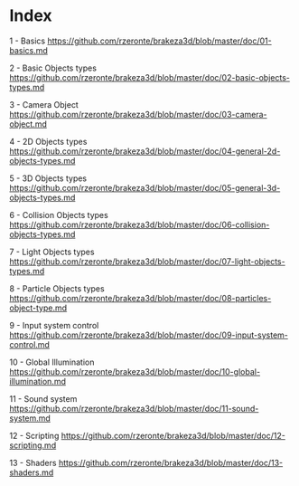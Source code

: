 # Index

1 - Basics
     https://github.com/rzeronte/brakeza3d/blob/master/doc/01-basics.md

2 - Basic Objects types
     https://github.com/rzeronte/brakeza3d/blob/master/doc/02-basic-objects-types.md

3 - Camera Object
    https://github.com/rzeronte/brakeza3d/blob/master/doc/03-camera-object.md

4 - 2D Objects types
     https://github.com/rzeronte/brakeza3d/blob/master/doc/04-general-2d-objects-types.md

5 - 3D Objects types
     https://github.com/rzeronte/brakeza3d/blob/master/doc/05-general-3d-objects-types.md

6 - Collision Objects types
     https://github.com/rzeronte/brakeza3d/blob/master/doc/06-collision-objects-types.md

7 - Light Objects types
    https://github.com/rzeronte/brakeza3d/blob/master/doc/07-light-objects-types.md

8 - Particle Objects types
    https://github.com/rzeronte/brakeza3d/blob/master/doc/08-particles-object-type.md

9 - Input system control
     https://github.com/rzeronte/brakeza3d/blob/master/doc/09-input-system-control.md

10 - Global Illumination
    https://github.com/rzeronte/brakeza3d/blob/master/doc/10-global-illumination.md

11 - Sound system
    https://github.com/rzeronte/brakeza3d/blob/master/doc/11-sound-system.md

12 - Scripting
    https://github.com/rzeronte/brakeza3d/blob/master/doc/12-scripting.md

13 - Shaders
     https://github.com/rzeronte/brakeza3d/blob/master/doc/13-shaders.md


